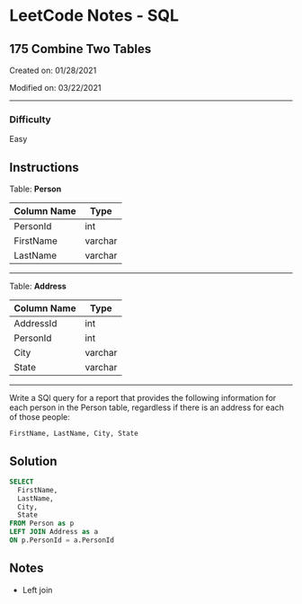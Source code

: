 # LeetCode Notes - SQL

## 175 Combine Two Tables

Created on: 01/28/2021

Modified on: 03/22/2021

---

### Difficulty

Easy

## Instructions

Table: **Person**

| Column Name | Type      |
| ----------- | --------- |
| PersonId    | int       |
| FirstName   | varchar   |
| LastName    | varchar   |

---

Table: **Address**

| Column Name | Type      |
| ----------- | --------- |
| AddressId   | int       |
| PersonId    | int       |
| City        | varchar   |
| State       | varchar   |

---

Write a SQl query for a report that provides the following information for each person in the Person table, regardless if there is an address for each of those people:

`FirstName, LastName, City, State`

## Solution

``` sql
SELECT
  FirstName,
  LastName,
  City,
  State
FROM Person as p
LEFT JOIN Address as a
ON p.PersonId = a.PersonId
```

## Notes

- Left join